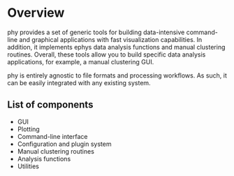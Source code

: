 # Overview

phy provides a set of generic tools for building data-intensive command-line and graphical applications with fast visualization capabilities. In addition, it implements ephys data analysis functions and manual clustering routines. Overall, these tools allow you to build specific data analysis applications, for example, a manual clustering GUI.

phy is entirely agnostic to file formats and processing workflows. As such, it can be easily integrated with any existing system.

## List of components

* GUI
* Plotting
* Command-line interface
* Configuration and plugin system
* Manual clustering routines
* Analysis functions
* Utilities
